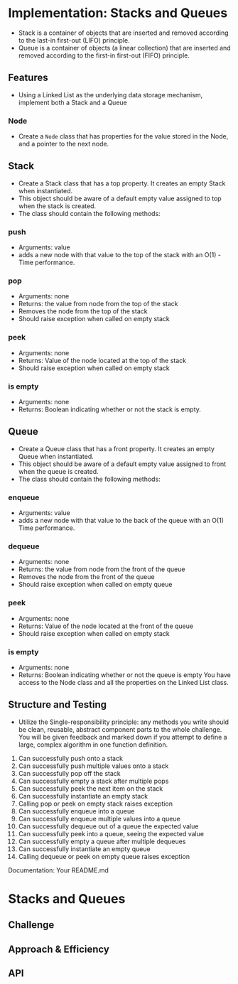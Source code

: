 # Implementation: Stacks and Queues

- Stack is a container of objects that are inserted and removed according to the last-in first-out (LIFO) principle.
- Queue is a container of objects (a linear collection) that are inserted and removed according to the first-in first-out (FIFO) principle.

## Features

- Using a Linked List as the underlying data storage mechanism, implement both a Stack and a Queue

### Node

- Create a `Node` class that has properties for the value stored in the Node, and a pointer to the next node.

## Stack

- Create a Stack class that has a top property. It creates an empty Stack when instantiated.
- This object should be aware of a default empty value assigned to top when the stack is created.
- The class should contain the following methods:

### push

- Arguments: value
- adds a new node with that value to the top of the stack with an O(1) - Time performance.

### pop

- Arguments: none
- Returns: the value from node from the top of the stack
- Removes the node from the top of the stack
- Should raise exception when called on empty stack

### peek

- Arguments: none
- Returns: Value of the node located at the top of the stack
- Should raise exception when called on empty stack

### is empty

- Arguments: none
- Returns: Boolean indicating whether or not the stack is empty.

## Queue

- Create a Queue class that has a front property. It creates an empty Queue when instantiated.
- This object should be aware of a default empty value assigned to front when the queue is created.
- The class should contain the following methods:

### enqueue

- Arguments: value
- adds a new node with that value to the back of the queue with an O(1) Time performance.

### dequeue

- Arguments: none
- Returns: the value from node from the front of the queue
- Removes the node from the front of the queue
- Should raise exception when called on empty queue

### peek

- Arguments: none
- Returns: Value of the node located at the front of the queue
- Should raise exception when called on empty stack

### is empty

- Arguments: none
- Returns: Boolean indicating whether or not the queue is empty
  You have access to the Node class and all the properties on the Linked List class.

## Structure and Testing

- Utilize the Single-responsibility principle: any methods you write should be clean, reusable, abstract component parts to the whole challenge. You will be given feedback and marked down if you attempt to define a large, complex algorithm in one function definition.

1. Can successfully push onto a stack
2. Can successfully push multiple values onto a stack
3. Can successfully pop off the stack
4. Can successfully empty a stack after multiple pops
5. Can successfully peek the next item on the stack
6. Can successfully instantiate an empty stack
7. Calling pop or peek on empty stack raises exception
8. Can successfully enqueue into a queue
9. Can successfully enqueue multiple values into a queue
10. Can successfully dequeue out of a queue the expected value
11. Can successfully peek into a queue, seeing the expected value
12. Can successfully empty a queue after multiple dequeues
13. Can successfully instantiate an empty queue
14. Calling dequeue or peek on empty queue raises exception


Documentation: Your README.md
# Stacks and Queues
<!-- Short summary or background information -->

## Challenge
<!-- Description of the challenge -->

## Approach & Efficiency
<!-- What approach did you take? Why? What is the Big O space/time for this approach? -->

## API
<!-- Description of each method publicly available to your Stack and Queue-->
